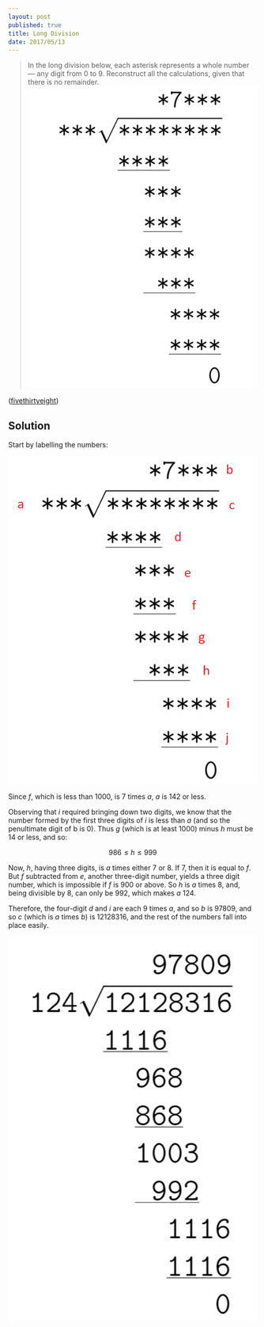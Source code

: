 ```yaml
---
layout: post
published: true
title: Long Division
date: 2017/05/13
---
```


>In the long division below, each asterisk represents a whole number — any digit from 0 to 9. Reconstruct all the calculations, given that there is no remainder.![Long Division Problem](/img/LD.PNG)

<!--more-->

([fivethirtyeight](https://fivethirtyeight.com/features/can-you-do-math-without-numbers/))

## Solution

Start by labelling the numbers:

![Long division problem, labeled.](/img/LD-labeled.png)

Since $f$, which is less than $1000$, is $7$ times $a$, $a$ is $142$ or less. 

Observing that $i$ required bringing down two digits, we know that the number formed by the first three digits of $i$ is less than $a$ (and so the penultimate digit of b is $0$). Thus $g$ (which is at least $1000$) minus $h$ must be $14$ or less, and so:

$$986 \leq h \leq 999$$

Now, $h$, having three digits, is $a$ times either $7$ or $8$. If $7$, then it is equal to $f$. But $f$ subtracted from $e$, another three-digit number, yields a three digit number, which is impossible if $f$ is $900$ or above. So $h$ is $a$ times $8$, and, being divisible by 8, can only be $992$, which makes $a$ $124$.

Therefore, the four-digit $d$ and $i$ are each $9$ times $a$, and so $b$ is $97809$, and so $c$ (which is $a$ times $b$) is $12128316$, and the rest of the numbers fall into place easily.

![Long division problem, solved.](/img/LD-Solved.PNG)

<br>
